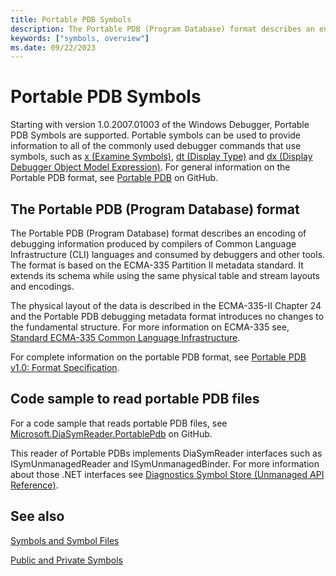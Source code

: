 ```yaml
---
title: Portable PDB Symbols
description: The Portable PDB (Program Database) format describes an encoding of debugging information produced by compilers of Common Language Infrastructure languages and consumed by debuggers.
keywords: ["symbols, overview"]
ms.date: 09/22/2023
---
```


# Portable PDB Symbols

Starting with version 1.0.2007.01003 of the Windows Debugger, Portable PDB Symbols are supported. Portable symbols can be used to provide information to all of the commonly used debugger commands that use symbols, such as [x (Examine Symbols)](x--examine-symbols-.md), [dt (Display Type)](dt--display-type-.md) and [dx (Display Debugger Object Model Expression)](dx--display-visualizer-variables-.md). For general information on the Portable PDB format, see [Portable PDB](https://github.com/dotnet/core/blob/master/Documentation/diagnostics/portable_pdb.md) on GitHub.

## The Portable PDB (Program Database) format

The Portable PDB (Program Database) format describes an encoding of debugging information produced by compilers of Common Language Infrastructure (CLI) languages and consumed by debuggers and other tools. The format is based on the ECMA-335 Partition II metadata standard. It extends its schema while using the same physical table and stream layouts and encodings.

The physical layout of the data is described in the ECMA-335-II Chapter 24 and the Portable PDB debugging metadata format introduces no changes to the fundamental structure. For more information on ECMA-335 see, [Standard ECMA-335 Common Language Infrastructure](https://www.ecma-international.org/publications-and-standards/standards/ecma-335/).

For complete information on the portable PDB format, see [Portable PDB v1.0: Format Specification](https://github.com/dotnet/runtime/blob/main/docs/design/specs/PortablePdb-Metadata.md).

## Code sample to read portable PDB files

For a code sample that reads portable PDB files, see [Microsoft.DiaSymReader.PortablePdb](https://github.com/dotnet/symreader-portable) on GitHub.

This reader of Portable PDBs implements DiaSymReader interfaces such as ISymUnmanagedReader and ISymUnmanagedBinder. For more information about those .NET interfaces see [Diagnostics Symbol Store (Unmanaged API Reference)](/dotnet/framework/unmanaged-api/diagnostics/).

## See also

[Symbols and Symbol Files](symbols-and-symbol-files.md)

[Public and Private Symbols](public-and-private-symbols.md)
